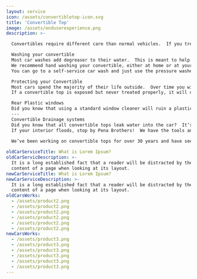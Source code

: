 ```yaml
---
layout: service
icon: /assets/convertibletop-icon.svg
title: 'Convertible Top'
image: /assets/enduserexperience.png
description: >-

  Convertibles require different care than normal vehicles.  If you treat a convertible like a normal vehicle, you will be damaging you top and interior without realizing it.  Here are some treats and tricks to help keep your convertible in tip top condition! 

  Washing your convertible
  Most car washes add degreaser to their water.  This is meant to help remove grime dirt and bugs from the body of your vehicle. But this will also damage a convertible top!  Tops are made out of a Vinyl or Canvass material, along with different types of plastics, threading and heat-sealed glass.  Degreasers will break down these components and over time destroy your top!  Also, the power of pressurized water hitting the top can easily cause scarring of the fabric and delamination of the rear window!
  We recommend hand washing your convertible, either at home or at your local auto detailer. 
  You can go to a self-service car wash and just use the pressure washer on the body of the car and wash the top by hand later. Avoid drive thru car washes! If you attempt to take your convertible thru a drive thru, make sure to wear you swim suit or bring your rubber ducky!

  Protecting your Convertible
  Most cars spend the majority of their life outside.  Over time you will see the effects of this exposure in the paint job.  The color will oxidize, fade, and the clear coat will crack and flake off.  Although it’s not pretty you can still drive off without being exposed to the elements.   
  If a convertible top is exposed but never treated properly, it will dry rot, crack and eventually tear.  Once you have a holy convertible top you better pray it never rains!  Stop by Peña Brothers and pick up some of the quality products we have found.  We have cleaning products to help remove tree sap, tar, bird stuff, etc…   We carry RAGGTOPP fabric protectant that will seal your top, repel water and keep your cloth top from dry rotting.  We also carry RAGGTOPP Vinyl Protectant with UV protection, which will keep your vinyl top flexible and protected from the hot Texas sun!

  Rear Plastic windows
  Did you know that using a standard window cleaner will ruin a plastic window?  Standard window cleaners cause plastic windows to permanently fog up, and ruin your view.  Usually once the rear window is ruined, we have to replace the complete convertible top.  Come visit us and save your plastic window! We carry RAGGTOPP plastic window cleaner and protection kits too!
  ---
  Convertible Drainage systems
  Did you know that all convertible tops leak water into the car?  It’s true!  Convertibles are designed with a system of drainage channels. The channels allow water to flow thru the body of the car and out the bottom!  Often over time, sediment can build up in these channels and reduce the flow of water.  With clogged channels and heavy rains, the passenger compartment will become flooded.
  If your interior floods, stop by Pena Brothers!  We have the tools and the know how to clear your convertibles drainage systems and get your interior cleaned and dried out, before mold and mildew set in.

  We’ve been working on convertible tops for over 30 years and have seen and learned a lot.  Just give us a call or an email and we will do our best to help!
 
oldCarServiceTitle: What is Lorem Ipsum?
oldCarServicDescription: >-
  It is a long established fact that a reader will be distracted by the readable
  content of a page when looking at its layout.
newCarServiceTitle: What is Lorem Ipsum?
newCarServiceDescription: >-
  It is a long established fact that a reader will be distracted by the readable
  content of a page when looking at its layout.
oldCarsWorks:
  - /assets/product2.png
  - /assets/product2.png
  - /assets/product2.png
  - /assets/product2.png
  - /assets/product2.png
  - /assets/product2.png
newCarsWorks:
  - /assets/product3.png
  - /assets/product3.png
  - /assets/product3.png
  - /assets/product3.png
  - /assets/product3.png
  - /assets/product3.png
---
```


